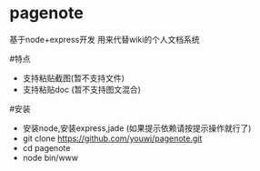 # pagenote
基于node+express开发
 用来代替wiki的个人文档系统
 
#特点
 * 支持粘贴截图(暂不支持文件)
 * 支持粘贴doc (暂不支持图文混合)
 
#安装
 * 安装node,安装express,jade (如果提示依赖请按提示操作就行了)
 * git clone https://github.com/youwi/pagenote.git
 * cd pagenote
 * node bin/www

